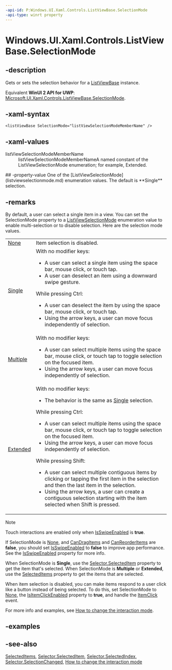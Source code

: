 ```yaml
---
-api-id: P:Windows.UI.Xaml.Controls.ListViewBase.SelectionMode
-api-type: winrt property
---
```


<!-- Property syntax
public Windows.UI.Xaml.Controls.ListViewSelectionMode SelectionMode { get;  set; }
-->

# Windows.UI.Xaml.Controls.ListViewBase.SelectionMode

## -description
Gets or sets the selection behavior for a [ListViewBase](listviewbase.md) instance.

Equivalent **WinUI 2 API for UWP**: [Microsoft.UI.Xaml.Controls.ListViewBase.SelectionMode](/windows/winui/api/microsoft.ui.xaml.controls.listviewbase.selectionmode).

## -xaml-syntax
```xaml
<listViewBase SelectionMode="listViewSelectionModeMemberName" />
```


## -xaml-values
<dl><dt>listViewSelectionModeMemberName</dt><dd>listViewSelectionModeMemberNameA named constant of the ListViewSelectionMode enumeration; for example, Extended.</dd>
</dl>
## -property-value
One of the [ListViewSelectionMode](listviewselectionmode.md) enumeration values. The default is **Single** selection.

## -remarks
By default, a user can select a single item in a view. You can set the SelectionMode property to a [ListViewSelectionMode](listviewselectionmode.md) enumeration value to enable multi-selection or to disable selection. Here are the selection mode values.<table>
   <tr><td><a href="/uwp/api/windows.ui.xaml.controls.listviewselectionmode">None</a></td><td>Item selection is disabled.</td></tr>
   <tr><td><a href="/uwp/api/windows.ui.xaml.controls.listviewselectionmode">Single</a></td><td>With no modifier keys:

<ul><li>A user can select a single item using the space bar, mouse click, or touch tap.</li><li>A user can deselect an item using a downward swipe gesture.</li></ul>While pressing Ctrl:

<ul><li>A user can deselect the item by using the space bar, mouse click, or touch tap.</li><li>Using the arrow keys, a user can move focus independently of selection.</li></ul></td></tr>
   <tr><td><a href="/uwp/api/windows.ui.xaml.controls.listviewselectionmode">Multiple</a></td><td>With no modifier keys:

<ul><li>A user can select multiple items using the space bar, mouse click, or touch tap to toggle selection on the focused item.</li><li>Using the arrow keys, a user can move focus independently of selection.</li></ul></td></tr>
   <tr><td><a href="/uwp/api/windows.ui.xaml.controls.listviewselectionmode">Extended</a></td><td>With no modifier keys:

<ul><li>The behavior is the same as <a href="/uwp/api/windows.ui.xaml.controls.listviewselectionmode">Single</a> selection.</li></ul>While pressing Ctrl:

<ul><li>A user can select multiple items using the space bar, mouse click, or touch tap to toggle selection on the focused item.</li><li>Using the arrow keys, a user can move focus independently of selection.</li></ul>While pressing Shift:

<ul><li>A user can select multiple contiguous items by clicking or tapping the first item in the selection and then the last item in the selection.</li><li>Using the arrow keys, a user can create a contiguous selection starting with the item selected when Shift is pressed.</li></ul></td></tr>
</table>

> [!NOTE]
> Touch interactions are enabled only when [IsSwipeEnabled](listviewbase_isswipeenabled.md) is **true**.

If SelectionMode is [None](listviewselectionmode.md), and [CanDragItems](listviewbase_candragitems.md) and [CanReorderItems](listviewbase_canreorderitems.md) are **false**, you should set [IsSwipeEnabled](listviewbase_isswipeenabled.md) to **false** to improve app performance. See the [IsSwipeEnabled](listviewbase_isswipeenabled.md) property for more info.

When SelectionMode is **Single**, use the [Selector.SelectedItem](../windows.ui.xaml.controls.primitives/selector_selecteditem.md) property to get the item that's selected. When SelectionMode is **Multiple** or **Extended**, use the [SelectedItems](listviewbase_selecteditems.md) property to get the items that are selected.

When item selection is disabled, you can make items respond to a user click like a button instead of being selected. To do this, set SelectionMode to [None](listviewselectionmode.md), the [IsItemClickEnabled](listviewbase_isitemclickenabled.md) property to **true**, and handle the [ItemClick](listviewbase_itemclick.md) event.

For more info and examples, see [How to change the interaction mode](/previous-versions/windows/apps/hh780625(v=win.10)).

## -examples

## -see-also
[SelectedItems](listviewbase_selecteditems.md), [Selector.SelectedItem](../windows.ui.xaml.controls.primitives/selector_selecteditem.md), [Selector.SelectedIndex](../windows.ui.xaml.controls.primitives/selector_selectedindex.md), [Selector.SelectionChanged](../windows.ui.xaml.controls.primitives/selector_selectionchanged.md), [How to change the interaction mode](/previous-versions/windows/apps/hh780625(v=win.10))
